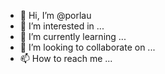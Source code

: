- 👋 Hi, I’m @porlau
- 👀 I’m interested in ...
- 🌱 I’m currently learning ...
- 💞️ I’m looking to collaborate on ...
- 📫 How to reach me ...

<!---
porlau/porlau is a ✨ special ✨ repository because its `README.md` (this file) appears on your GitHub profile.
You can click the Preview link to take a look at your changes.
--->

